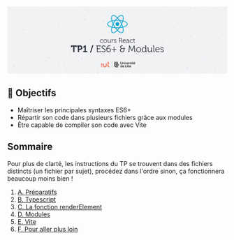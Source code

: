 <img src="images/readme/header.jpg" />

## 🎯 Objectifs
- Maîtriser les principales syntaxes ES6+
- Répartir son code dans plusieurs fichiers grâce aux modules
- Être capable de compiler son code avec Vite

## Sommaire
Pour plus de clarté, les instructions du TP se trouvent dans des fichiers distincts (un fichier par sujet), procédez dans l'ordre sinon, ça fonctionnera beaucoup moins bien !

1. [A. Préparatifs](A-preparatifs.md)
2. [B. Typescript](B-typescript.md)
3. [C. La fonction renderElement](C-renderelement.md)
4. [D. Modules](D-modules.md)
5. [E. Vite](E-vite.md)
6. [F. Pour aller plus loin](F-plus-loin.md)
